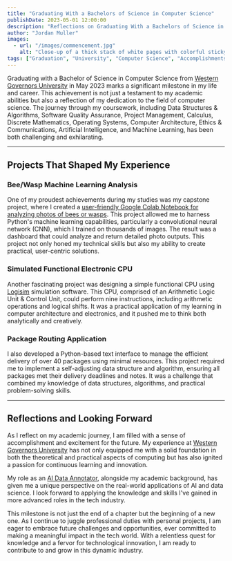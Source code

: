 ```yaml
---
title: "Graduating With a Bachelors of Science in Computer Science"
publishDate: 2023-05-01 12:00:00
description: "Reflections on Graduating With a Bachelors of Science in Computer Science"
author: "Jordan Muller"
images:
  - url: "/images/commencement.jpg"
    alt: "Close-up of a thick stack of white pages with colorful sticky tabs protruding from the side, indicating marked sections in a document or book, with a blurred background emphasizing the tabs."
tags: ["Graduation", "University", "Computer Science", "Accomplishments", "Milestones", "Degree"]
---
```


Graduating with a Bachelor of Science in Computer Science from [Western Governors University](https://www.wgu.edu/) in May 2023 marks a significant milestone in my life and career. This achievement is not just a testament to my academic abilities but also a reflection of my dedication to the field of computer science. The journey through my coursework, including Data Structures & Algorithms, Software Quality Assurance, Project Management, Calculus, Discrete Mathematics, Operating Systems, Computer Architecture, Ethics & Communications, Artificial Intelligence, and Machine Learning, has been both challenging and exhilarating.

---

## Projects That Shaped My Experience

### Bee/Wasp Machine Learning Analysis

One of my proudest achievements during my studies was my capstone project, where I created a [user-friendly Google Colab Notebook for analyzing photos of bees or wasps](/portfolio/bee-wasp-ai-ml-web-app/). This project allowed me to harness Python's machine learning capabilities, particularly a convolutional neural network (CNN), which I trained on thousands of images. The result was a dashboard that could analyze and return detailed photo outputs. This project not only honed my technical skills but also my ability to create practical, user-centric solutions.

### Simulated Functional Electronic CPU

Another fascinating project was designing a simple functional CPU using [Logisim](https://github.com/logisim-evolution/logisim-evolution) simulation software. This CPU, comprised of an Arithmetic Logic Unit & Control Unit, could perform nine instructions, including arithmetic operations and logical shifts. It was a practical application of my learning in computer architecture and electronics, and it pushed me to think both analytically and creatively.

### Package Routing Application

I also developed a Python-based text interface to manage the efficient delivery of over 40 packages using minimal resources. This project required me to implement a self-adjusting data structure and algorithm, ensuring all packages met their delivery deadlines and notes. It was a challenge that combined my knowledge of data structures, algorithms, and practical problem-solving skills.

---

## Reflections and Looking Forward

As I reflect on my academic journey, I am filled with a sense of accomplishment and excitement for the future. My experience at [Western Governors University](https://www.wgu.edu/) has not only equipped me with a solid foundation in both the theoretical and practical aspects of computing but has also ignited a passion for continuous learning and innovation. 

My role as an [AI Data Annotator](/blog/what-is-ai-data-annotation/), alongside my academic background, has given me a unique perspective on the real-world applications of AI and data science. I look forward to applying the knowledge and skills I've gained in more advanced roles in the tech industry.

This milestone is not just the end of a chapter but the beginning of a new one. As I continue to juggle professional duties with personal projects, I am eager to embrace future challenges and opportunities, ever committed to making a meaningful impact in the tech world. With a relentless quest for knowledge and a fervor for technological innovation, I am ready to contribute to and grow in this dynamic industry.